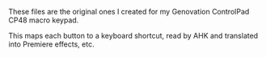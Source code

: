 These files are the original ones I created for my Genovation ControlPad CP48 macro keypad.    

This maps each button to a keyboard shortcut, read by AHK and translated into Premiere effects, etc.
